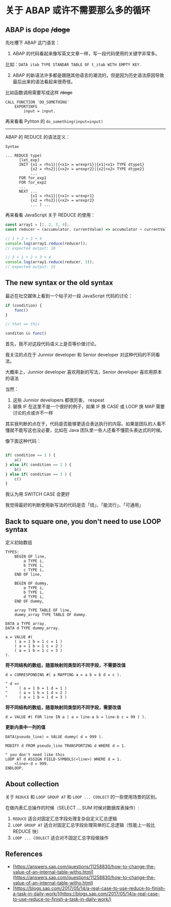 # 关于 ABAP 或许不需要那么多的循环

## ABAP is dope ~~/doge~~

先吐槽下 ABAP 这门语言：

1. ABAP 的代码看起来像写英文文章一样，写一段代码使用的关键字非常多。

比如：`DATA itab TYPE STANDAR TABLE OF t_itab WITH EMPTY KEY.`

2. ABAP 的新语法许多都是跟随其他语言的潮流的，但是因为历史语法原因导致最后出来的语法看起来很奇怪。

比如函数调用需要写成这样 ~~/doge~~

```abap
CALL FUNCTION 'DO_SOMETHING'
    EXPORTINFG
        input = input.
```


再来看看 Pyhton 的 `do_something(input=input)`

---

ABAP 的 REDUCE 的语法定义：

```
Syntax 

... REDUCE type( 
      [let_exp] 
      INIT {x1 = rhs1}|{<x1> = wrexpr1}|{x1|<x1> TYPE dtype1} 
           {x2 = rhs2}|{<x2> = wrexpr2}|{x2|<x2> TYPE dtype2} 
           ... 
      FOR for_exp1 
      FOR for_exp2 
      ... 
      NEXT ... 
           {x1 = rhs1}|{<x1> = wrexpr1} 
           {x2 = rhs2}|{<x2> = wrexpr2} 
           ... ) ... 
```

再来看看 JavaScript 关于 REDUCE 的使用：

```js
const array1 = [1, 2, 3, 4];
const reducer = (accumulator, currentValue) => accumulator + currentValue;

// 1 + 2 + 3 + 4
console.log(array1.reduce(reducer));
// expected output: 10

// 5 + 1 + 2 + 3 + 4
console.log(array1.reduce(reducer, 5));
// expected output: 15
```

## The new syntax or the old syntax

最近在社交媒体上看到一个帖子对一段 JavaScript 代码的讨论：

```js
if (condition) {
    func()
}

// that => this

conditon && func()
```

首先，我不对这段代码语义上是否等价做讨论。

我关注的点在于 Junnior developer 和 Senior developer 对这种代码的不同看法。

大概率上，Junnior developer 喜欢用新的写法，Senior developer 喜欢用原本的语法

当然：

1. 这些 Junnior developers 都很厉害， respeat
2. 替换 IF 在这里不是一个很好的例子，如果 IF 换 CASE 或 LOOP 换 MAP 需要讨论的点或许不一样

其实我判断的点在于，代码是否能够更适合表达执行的内容。如果是团队的人看不懂就不能写这也没必要，比如在 Java 团队里一些人还看不懂箭头表达式的时候。

像下面这种代码：

```js

if( condition == 1 ) {
    a()
} else if( condition == 2 ) {
    b()
} else if( condition == 3 ) {
    c()
}
```

我认为用 SWITCH CASE 会更好

我觉得最好的判断使用新写法的代码是否「绕」、「能流行」、「可通用」

## Back to square one, you don't need to use LOOP syntax

定义初始数组

```abap
TYPES:
    BEGIN OF line,
        a TYPE i,
        b TYPE i,
        c TYPE i,
    END OF line,

    BEGIN OF dummy,
        a TYPE i,
        b TYPE i,
        d TYPE i,
    END OF dummy,

    array TYPE TABLE OF line,
    dummy_array TYPE TABLE OF dummy.

DATA a TYPE array.
DATA d TYPE dummy_array.

a = VALUE #( 
    ( a = 1 b = 1 c = 1 ) 
    ( a = 1 b = 1 c = 2 )
    ( a = 1 b = 1 c = 3 ) 
).
```

**将不同结构的数组，随意映射同类型的不同字段，不需要改值**

```abap
d = CORRESPONDING #( a MAPPING a = a b = b d = c ).

" d => 
"     ( a = 1 b = 1 d = 1 ) 
"     ( a = 1 b = 1 d = 2 )
"     ( a = 1 b = 1 d = 3 )
```

**将不同结构的数组，随意映射同类型的不同字段，需要改值**

```abap
d = VALUE #( FOR line IN a ( a = line-a b = line-b c = 99 ) ).
```

**更新内表中一列的值**

```abap
DATA(pseudo_line) = VALUE dummy( d = 999 ).

MODIFY d FROM pseudo_line TRANSPORTING d WHERE d = 1.

" you don't need like this
LOOP AT d ASSIGN FIELD-SYMBOLS(<line>) WHERE d = 1.
    <line>-d = 999.
ENDLOOP.
```

## About collection

关于 `REDUCE` 和 `LOOP GROUP AT` 和 `LOOP ... COOLECT` 的一些使用场景的区别。

在做内表汇总操作的时候（SELECT ... SUM 时候对数据库表操作）:

1. `REDUCE` 适合对固定汇总字段处理复杂自定义汇总逻辑
2. `LOOP GROUP AT` 适合对固定汇总字段处理简单的汇总逻辑（性能上一般比 REDUCE 快）
3. `LOOP ... COOLECT` 适合对不固定汇总字段做操作

## References

- [https://answers.sap.com/questions/11258830/how-to-change-the-value-of-an-internal-table-witho.html](https://answers.sap.com/questions/11258830/how-to-change-the-value-of-an-internal-table-witho.html)
- [https://blogs.sap.com/2017/05/14/a-real-case-to-use-reduce-to-finish-a-task-in-daily-work/](https://blogs.sap.com/2017/05/14/a-real-case-to-use-reduce-to-finish-a-task-in-daily-work/)

